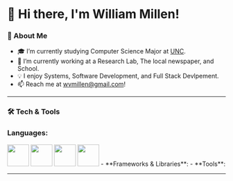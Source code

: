 # 👋 Hi there, I'm William Millen!

### 🚀 About Me
- 🎓 I’m currently studying Computer Science Major at [UNC](https://cs.unc.edu/).
- 🌱 I’m currently working at a Research Lab, The local newspaper, and School.
- 💡 I enjoy Systems, Software Development, and Full Stack Devlpement.
- 📫 Reach me at wvmillen@gmail.com!

---

### 🛠️ Tech & Tools
  ### **Languages**: 
  <img src="https://cdn.jsdelivr.net/gh/devicons/devicon@latest/icons/java/java-original.svg" width="50" height="50" />
  <img src="https://cdn.jsdelivr.net/gh/devicons/devicon@latest/icons/python/python-original.svg" width="50" height="50" />        
  <img src="https://cdn.jsdelivr.net/gh/devicons/devicon@latest/icons/c/c-original.svg" width="50" height="50"/>   
  <img src="https://cdn.jsdelivr.net/gh/devicons/devicon@latest/icons/cplusplus/cplusplus-original.svg" width="50" height="50" />
- **Frameworks & Libraries**: 
- **Tools**: 

---
